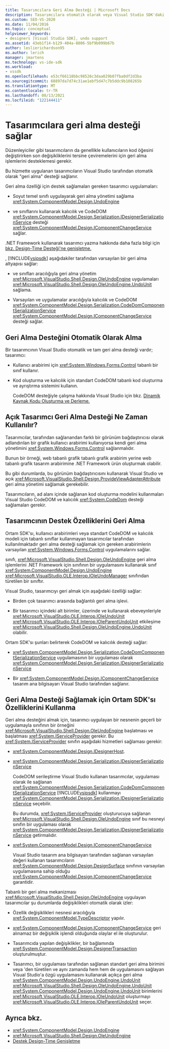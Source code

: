 ```yaml
---
title: Tasarımcılara Geri Alma Desteği | Microsoft Docs
description: Tasarımcılara otomatik olarak veya Visual Studio SDK'daki özellikleri kullanarak Geri Al desteği sağlamayı öğrenin.
ms.custom: SEO-VS-2020
ms.date: 11/04/2016
ms.topic: conceptual
helpviewer_keywords:
- designers [Visual Studio SDK], undo support
ms.assetid: 43eb1f14-b129-404a-8806-5bf9b099b67b
author: leslierichardson95
ms.author: lerich
manager: jmartens
ms.technology: vs-ide-sdk
ms.workload:
- vssdk
ms.openlocfilehash: e53cf66118bbc98526c3daa029b07fba0df2d3ba
ms.sourcegitcommit: 68897da7d74c31ae1ebf5d47c7b5ddc9b108265b
ms.translationtype: MT
ms.contentlocale: tr-TR
ms.lasthandoff: 08/13/2021
ms.locfileid: "122144411"
---
```

# <a name="supply-undo-support-to-designers"></a>Tasarımcılara geri alma desteği sağlar

Düzenleyiciler gibi tasarımcıların da genellikle kullanıcıların kod öğesini değiştirirken son değişikliklerini tersine çeviremelerini için geri alma işlemlerini desteklemesi gerekir.

Bu hizmette uygulanan tasarımcıların Visual Studio tarafından otomatik olarak "geri alma" desteği sağlanır.

Geri alma özelliği için destek sağlamaları gereken tasarımcı uygulamaları:

- Soyut temel sınıfı uygulayarak geri alma yönetimi sağlama <xref:System.ComponentModel.Design.UndoEngine>

- ve sınıflarını kullanarak kalıcılık ve CodeDOM <xref:System.ComponentModel.Design.Serialization.IDesignerSerializationService> desteği  <xref:System.ComponentModel.Design.IComponentChangeService> sağlar.

.NET Framework kullanarak tasarımcı yazma hakkında daha fazla bilgi için [bkz. Design-Time Desteği'ne genişletme.](/previous-versions/37899azc(v=vs.140))

, [!INCLUDE[vsipsdk](../extensibility/includes/vsipsdk_md.md)] aşağıdakiler tarafından varsayılan bir geri alma altyapısı sağlar:

- ve sınıfları aracılığıyla geri alma yönetim <xref:Microsoft.VisualStudio.Shell.Design.OleUndoEngine> uygulamaları <xref:Microsoft.VisualStudio.Shell.Design.OleUndoEngine.UndoUnit> sağlama.

- Varsayılan ve uygulamalar aracılığıyla kalıcılık ve CodeDOM <xref:System.ComponentModel.Design.Serialization.CodeDomComponentSerializationService> <xref:System.ComponentModel.Design.IComponentChangeService> desteği sağlar.

## <a name="obtain-undo-support-automatically"></a>Geri Alma Desteğini Otomatik Olarak Alma

Bir tasarımcının Visual Studio otomatik ve tam geri alma desteği vardır; tasarımcı:

- Kullanıcı arabirimi için <xref:System.Windows.Forms.Control> tabanlı bir sınıf kullanır.

- Kod oluşturma ve kalıcılık için standart CodeDOM tabanlı kod oluşturma ve ayrıştırma sistemini kullanın.

   CodeDOM desteğiyle çalışma hakkında Visual Studio için bkz. [Dinamik Kaynak Kodu Oluşturma ve Derleme.](/dotnet/framework/reflection-and-codedom/dynamic-source-code-generation-and-compilation)

## <a name="when-to-use-explicit-designer-undo-support"></a>Açık Tasarımcı Geri Alma Desteği Ne Zaman Kullanılır?
 Tasarımcılar, tarafından sağlanandan farklı bir görünüm bağdaştırıcısı olarak adlandırılan bir grafik kullanıcı arabirimi kullanıyorsa kendi geri alma yönetimini <xref:System.Windows.Forms.Control> sağlanmalıdır.

 Bunun bir örneği, web tabanlı grafik tabanlı grafik arabirim yerine web tabanlı grafik tasarım arabirimine .NET Framework ürün oluşturmak olabilir.

 Bu gibi durumlarda, bu görünüm bağdaştırıcısını kullanarak Visual Studio ve açık <xref:Microsoft.VisualStudio.Shell.Design.ProvideViewAdapterAttribute> geri alma yönetimi sağlamak gerekebilir.

 Tasarımcıların, ad alanı içinde sağlanan kod oluşturma modelini kullanmaları Visual Studio CodeDOM ve kalıcılık <xref:System.CodeDom> desteği sağlamaları gerekir.

## <a name="undo-support-features-of-the-designer"></a>Tasarımcının Destek Özelliklerini Geri Alma
 Ortam SDK'sı, kullanıcı arabirimleri veya standart CodeDOM ve kalıcılık modeli için tabanlı sınıflar kullanmayan tasarımcılar tarafından kullanılmaktadır geri alma desteği sağlamak için gereken arabirimlerin varsayılan <xref:System.Windows.Forms.Control> uygulamalarını sağlar.

 sınıfı, <xref:Microsoft.VisualStudio.Shell.Design.OleUndoEngine> geri alma işlemlerini .NET Framework için sınıfının bir uygulamasını kullanarak sınıf <xref:System.ComponentModel.Design.UndoEngine> <xref:Microsoft.VisualStudio.OLE.Interop.IOleUndoManager> sınıfından türetilen bir sınıftır.

 Visual Studio, tasarımcıyı geri almak için aşağıdaki özelliği sağlar:

- Birden çok tasarımcı arasında bağlantılı geri alma işlevi.

- Bir tasarımcı içindeki alt birimler, üzerinde ve kullanarak ebeveynleriyle <xref:Microsoft.VisualStudio.OLE.Interop.IOleUndoUnit> <xref:Microsoft.VisualStudio.OLE.Interop.IOleParentUndoUnit> etkileşime <xref:Microsoft.VisualStudio.Shell.Design.OleUndoEngine.UndoUnit> olabilir.

Ortam SDK'sı şunları belirterek CodeDOM ve kalıcılık desteği sağlar:

- <xref:System.ComponentModel.Design.Serialization.CodeDomComponentSerializationService> uygulamasının bir uygulaması olarak <xref:System.ComponentModel.Design.Serialization.IDesignerSerializationService>

- Bir <xref:System.ComponentModel.Design.IComponentChangeService> tasarım ana bilgisayarı Visual Studio tarafından sağlanır.

## <a name="use-the-environment-sdk-features-to-supply-undo-support"></a>Geri Alma Desteği Sağlamak için Ortam SDK'sı Özelliklerini Kullanma

Geri alma desteğini almak için, tasarımcı uygulayan bir nesnenin geçerli bir uygulamayla sınıfının bir örneğini <xref:Microsoft.VisualStudio.Shell.Design.OleUndoEngine> başlatması ve başlatması <xref:System.IServiceProvider> gerekir. Bu <xref:System.IServiceProvider> sınıfın aşağıdaki hizmetleri sağlaması gerekir:

- <xref:System.ComponentModel.Design.IDesignerHost>.

- <xref:System.ComponentModel.Design.Serialization.IDesignerSerializationService>

   CodeDOM serileştirme Visual Studio kullanan tasarımcılar, uygulaması olarak ile sağlanan <xref:System.ComponentModel.Design.Serialization.CodeDomComponentSerializationService> [!INCLUDE[vsipsdk](../extensibility/includes/vsipsdk_md.md)] kullanmayı <xref:System.ComponentModel.Design.Serialization.IDesignerSerializationService> seçebilir.

   Bu durumda, <xref:System.IServiceProvider> oluşturucuya sağlanan <xref:Microsoft.VisualStudio.Shell.Design.OleUndoEngine> sınıf bu nesneyi sınıfın bir uygulaması olarak <xref:System.ComponentModel.Design.Serialization.IDesignerSerializationService> getirmalıdır.

- <xref:System.ComponentModel.Design.IComponentChangeService>

   Visual Studio tasarım ana bilgisayarı tarafından sağlanan varsayılan değeri kullanan tasarımcıların <xref:System.ComponentModel.Design.DesignSurface> sınıfının varsayılan uygulamasına sahip olduğu <xref:System.ComponentModel.Design.IComponentChangeService> garantidir.

Tabanlı bir geri alma mekanizması <xref:Microsoft.VisualStudio.Shell.Design.OleUndoEngine> uygulayan tasarımcılar şu durumlarda değişiklikleri otomatik olarak izler:

- Özellik değişiklikleri nesnesi aracılığıyla <xref:System.ComponentModel.TypeDescriptor> yapılır.

- <xref:System.ComponentModel.Design.IComponentChangeService> geri alınamaz bir değişiklik işlendi olduğunda olaylar el ile oluşturulur.

- Tasarımcıda yapılan değişiklikler, bir bağlamında <xref:System.ComponentModel.Design.DesignerTransaction> oluşturulmuştur.

- Tasarımcı, bir uygulaması tarafından sağlanan standart geri alma birimini veya 'den türetilen ve aynı zamanda hem hem de uygulamasını sağlayan Visual Studio'a özgü uygulamasını kullanarak açıkça geri alma <xref:System.ComponentModel.Design.UndoEngine.UndoUnit> <xref:Microsoft.VisualStudio.Shell.Design.OleUndoEngine.UndoUnit> <xref:System.ComponentModel.Design.UndoEngine.UndoUnit> birimlerini <xref:Microsoft.VisualStudio.OLE.Interop.IOleUndoUnit> oluşturmayı <xref:Microsoft.VisualStudio.OLE.Interop.IOleParentUndoUnit> seçer.

## <a name="see-also"></a>Ayrıca bkz.

- <xref:System.ComponentModel.Design.UndoEngine>
- <xref:Microsoft.VisualStudio.Shell.Design.OleUndoEngine>
- [Destek Design-Time Genişletme](/previous-versions/37899azc(v=vs.140))
